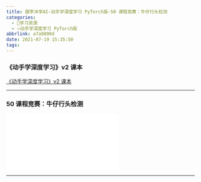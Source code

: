 ```yaml
---
title: 跟李沐学AI-动手学深度学习 PyTorch版-50 课程竞赛：牛仔行头检测
categories:
  - 🌙学习资源
  - ⭐动手学深度学习 PyTorch版
abbrlink: a7a9800d
date: 2021-07-19 15:35:50
tags:
---
```


### 《动手学深度学习》v2 课本

[《动手学深度学习》v2 课本](http://zh.d2l.ai/)

***

### 50 课程竞赛：牛仔行头检测

<iframe src="//player.bilibili.com/player.html?aid=761854141&bvid=BV1F64y1x7xP&cid=372624177&page=1" scrolling="no" border="0" frameborder="no" framespacing="0" allowfullscreen="true"> </iframe>

<!--more-->

***
